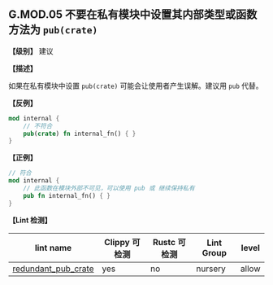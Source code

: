 ## G.MOD.05 不要在私有模块中设置其内部类型或函数方法为 `pub(crate)`

**【级别】** 建议

**【描述】**

如果在私有模块中设置 `pub(crate)` 可能会让使用者产生误解。建议用 `pub` 代替。

**【反例】**

```rust
mod internal {
    // 不符合
    pub(crate) fn internal_fn() { }
}
```

**【正例】**

```rust
// 符合
mod internal {
    // 此函数在模块外部不可见，可以使用 pub 或 继续保持私有
    pub fn internal_fn() { }
}
```


**【Lint 检测】**

| lint name                                                    | Clippy 可检测 | Rustc 可检测 | Lint Group  | level |
| ------------------------------------------------------------ | ------------- | ------------ | ----------- | ----- |
| [redundant_pub_crate](https://rust-lang.github.io/rust-clippy/master/#redundant_pub_crate) | yes           | no           | nursery | allow |


